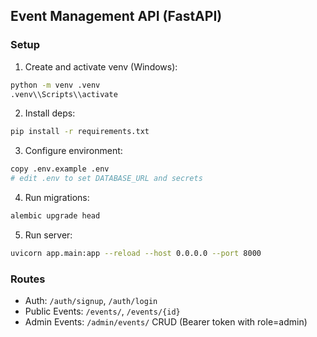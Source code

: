 ## Event Management API (FastAPI)

### Setup
1. Create and activate venv (Windows):
```bash
python -m venv .venv
.venv\\Scripts\\activate
```
2. Install deps:
```bash
pip install -r requirements.txt
```
3. Configure environment:
```bash
copy .env.example .env
# edit .env to set DATABASE_URL and secrets
```
4. Run migrations:
```bash
alembic upgrade head
```
5. Run server:
```bash
uvicorn app.main:app --reload --host 0.0.0.0 --port 8000
```

### Routes
- Auth: `/auth/signup`, `/auth/login`
- Public Events: `/events/`, `/events/{id}`
- Admin Events: `/admin/events/` CRUD (Bearer token with role=admin)









